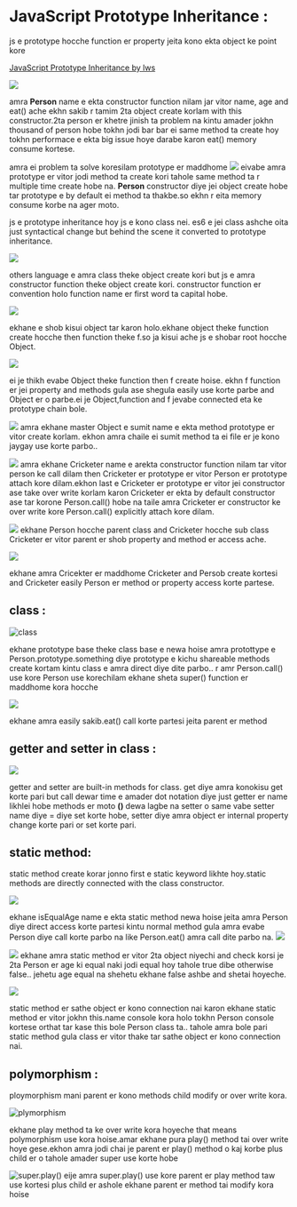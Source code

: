 # JavaScript Prototype Inheritance : 
js e prototype hocche function er property jeita kono ekta object ke point kore

[JavaScript Prototype Inheritance by lws](https://www.youtube.com/watch?v=93Styj1K9fY&list=PLHiZ4m8vCp9Nflbo9a0pZuLscG_Xc7DKq&index=7)

![](/images/prototype-inheritance/Pasted%20image.png)

amra **Person** name e ekta constructor function nilam jar vitor name, age and eat() ache ekhn sakib r tamim 2ta object create korlam with this constructor.2ta person er khetre jinish ta problem na kintu amader jokhn thousand of person hobe tokhn jodi bar bar ei same method ta create hoy tokhn performace e ekta big issue hoye darabe karon eat() memory consume kortese.

amra ei problem ta solve koresilam prototype er maddhome
![](/images/prototype-inheritance/Pasted%20image%20(2).png)
eivabe amra prototype er vitor jodi method ta create kori tahole same method ta r multiple time create hobe na. **Person** constructor diye jei object create hobe tar prototype e by default ei method ta thakbe.so ekhn r eita memory consume korbe na ager moto.

js e prototype inheritance hoy js e kono class nei. es6 e jei class ashche oita just syntactical change but behind the scene it converted to prototype inheritance.

![](/images/prototype-inheritance/Pasted%20image%20(3).png)

others language e amra class theke object create kori but js e amra constructor function theke object create kori. constructor function er convention holo function name er first word ta capital hobe.

![](/images/prototype-inheritance/Pasted%20image%20(4).png)

ekhane e shob kisui object tar karon holo.ekhane object theke function create hocche then function theke f.so ja kisui ache js e shobar root hocche Object.

![](/images/prototype-inheritance/Pasted%20image%20(5).png)

ei je thikh evabe Object theke function then f create hoise. ekhn f function er jei property and methods gula ase shegula easily use korte parbe and Object er o parbe.ei je Object,function and f jevabe connected eta ke prototype chain bole.

![](/images/prototype-inheritance/Pasted%20image%20(6).png)
amra ekhane master Object e sumit name e ekta method prototype er vitor create korlam. ekhon amra chaile ei sumit method ta ei file er je kono jaygay use korte parbo..

![](/images/prototype-inheritance/Pasted%20image%20(7).png)
amra ekhane Cricketer name e arekta constructor function nilam tar vitor person ke call dilam then Cricketer er prototype er vitor Person er prototype attach kore dilam.ekhon last e Cricketer er prototype er vitor jei constructor ase take over write korlam karon Cricketer er ekta by default constructor ase tar korone Person.call() hobe na taile amra Cricketer er constructor ke over write kore Person.call() explicitly attach
kore dilam.

![](/images/prototype-inheritance/Pasted%20image%20(8).png)
ekhane Person hocche parent class and Cricketer hocche sub class Cricketer er vitor parent er shob property and method er access ache.

![](/images/prototype-inheritance/Pasted%20image%20(9).png)

ekhane amra Cricekter er maddhome Cricketer and Persob create kortesi and Cricketer easily Person er method or property access korte partese.
## class :
![ class](/images/prototype-inheritance/Pasted%20image%20(10).png)

ekhane prototype base theke class base e newa hoise amra protottype e Person.prototype.something diye prototype e kichu shareable methods create kortam kintu class e amra direct diye dite parbo.. r amr Person.call() use kore Person use korechilam ekhane sheta super() function er maddhome kora hocche

![](/images/prototype-inheritance/Pasted%20image%20(11).png)

ekhane amra easily sakib.eat() call korte partesi jeita parent er method

## getter and setter in class : 

![](/images/prototype-inheritance/Pasted%20image%20(12).png)

getter and setter are built-in methods for class. get diye amra konokisu get korte pari but call dewar time e amader dot notation diye just getter er name likhlei hobe methods er moto **()** dewa lagbe na setter o same vabe setter name diye = diye set korte hobe, setter diye amra object er internal property change korte pari or set korte pari.

## static method:
static method create korar jonno first e static keyword likhte hoy.static methods are directly connected with the class constructor.

![](/images/prototype-inheritance/Pasted%20image%20(13).png)

ekhane isEqualAge name e ekta static method newa hoise jeita amra Person diye direct access korte partesi kintu normal method gula amra evabe Person diye call korte parbo na like Person.eat() amra call dite parbo na.
![](/images/prototype-inheritance/Pasted%20image%20(15).png)


![](/images/prototype-inheritance/Pasted%20image%20(16).png)
ekhane amra static method er vitor 2ta object niyechi and check korsi je 2ta Person er age ki equal naki jodi equal hoy tahole true dibe otherwise false.. jehetu age equal na shehetu ekhane false ashbe and shetai hoyeche.

![](/images/prototype-inheritance/Pasted%20image%20(17).png)

static method er sathe object er kono connection nai karon ekhane static method er vitor jokhn this.name console kora holo tokhn Person console kortese orthat tar kase this bole Person class ta.. tahole amra bole pari static method gula class er vitor thake tar sathe object er kono connection nai.

## polymorphism :

ploymorphism mani parent er kono methods child modify or over write kora.

![plymorphism](/images/prototype-inheritance/Pasted%20image%20(18).png)

ekhane play method ta ke over write kora hoyeche that means polymorphism use kora hoise.amar ekhane pura play() method tai over write hoye gese.ekhon amra jodi chai je parent er play() method o kaj korbe plus child er o tahole amader super use korte hobe

![super.play()](/images/prototype-inheritance/Pasted%20image%20(19).png)
eije amra super.play() use kore parent er play method taw use kortesi plus child er ashole ekhane parent er method tai modify kora hoise